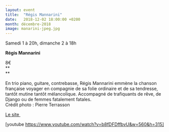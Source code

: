 ```yaml
---
layout: event
title:  "Régis Mannarini"
date:   2018-12-02 18:00:00 +0200
month: décembre-2018
image: manarini-jpeg.jpg
---
```




Samedi 1 à 20h, dimanche 2 à 18h

<b>Régis Mannarini</b>

8€<br /> **  
** 

En trio piano, guitare, contrebasse, Régis Mannarini emmène la chanson française voyager en compagnie de sa folie ordinaire et de sa tendresse, tantôt mutine tantôt mélancolique. Accompagné de trafiquants de rêve, de Django ou de femmes fatalement fatales.<br /> Crédit photo : Pierre Terrasson

[Le site ](http://regismannarini.com/)

[youtube https://www.youtube.com/watch?v=b8fDFDffbvU&w=560&h=315]